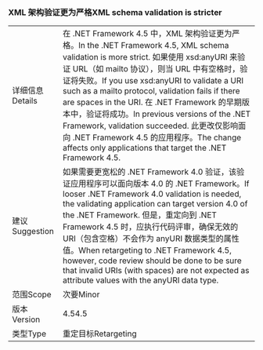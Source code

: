 ### <a name="xml-schema-validation-is-stricter"></a><span data-ttu-id="f7434-101">XML 架构验证更为严格</span><span class="sxs-lookup"><span data-stu-id="f7434-101">XML schema validation is stricter</span></span>

|   |   |
|---|---|
|<span data-ttu-id="f7434-102">详细信息</span><span class="sxs-lookup"><span data-stu-id="f7434-102">Details</span></span>|<span data-ttu-id="f7434-103">在 .NET Framework 4.5 中，XML 架构验证更为严格。</span><span class="sxs-lookup"><span data-stu-id="f7434-103">In the .NET Framework 4.5, XML schema validation is more strict.</span></span> <span data-ttu-id="f7434-104">如果使用 xsd:anyURI 来验证 URL（如 mailto 协议），则当 URL 中有空格时，验证将失败。</span><span class="sxs-lookup"><span data-stu-id="f7434-104">If you use xsd:anyURI to validate a URI such as a mailto protocol, validation fails if there are spaces in the URI.</span></span> <span data-ttu-id="f7434-105">在 .NET Framework 的早期版本中，验证将成功。</span><span class="sxs-lookup"><span data-stu-id="f7434-105">In previous versions of the .NET Framework, validation succeeded.</span></span> <span data-ttu-id="f7434-106">此更改仅影响面向 .NET Framework 4.5 的应用程序。</span><span class="sxs-lookup"><span data-stu-id="f7434-106">The change affects only applications that target the .NET Framework 4.5.</span></span>|
|<span data-ttu-id="f7434-107">建议</span><span class="sxs-lookup"><span data-stu-id="f7434-107">Suggestion</span></span>|<span data-ttu-id="f7434-108">如果需要更宽松的 .NET Framework 4.0 验证，该验证应用程序可以面向版本 4.0 的 .NET Framework。</span><span class="sxs-lookup"><span data-stu-id="f7434-108">If looser .NET Framework 4.0 validation is needed, the validating application can target version 4.0 of the .NET Framework.</span></span> <span data-ttu-id="f7434-109">但是，重定向到 .NET Framework 4.5 时，应执行代码评审，确保无效的 URI（包含空格）不会作为 anyURI 数据类型的属性值。</span><span class="sxs-lookup"><span data-stu-id="f7434-109">When retargeting to .NET Framework 4.5, however, code review should be done to be sure that invalid URIs (with spaces) are not expected as attribute values with the anyURI data type.</span></span>|
|<span data-ttu-id="f7434-110">范围</span><span class="sxs-lookup"><span data-stu-id="f7434-110">Scope</span></span>|<span data-ttu-id="f7434-111">次要</span><span class="sxs-lookup"><span data-stu-id="f7434-111">Minor</span></span>|
|<span data-ttu-id="f7434-112">版本</span><span class="sxs-lookup"><span data-stu-id="f7434-112">Version</span></span>|<span data-ttu-id="f7434-113">4.5</span><span class="sxs-lookup"><span data-stu-id="f7434-113">4.5</span></span>|
|<span data-ttu-id="f7434-114">类型</span><span class="sxs-lookup"><span data-stu-id="f7434-114">Type</span></span>|<span data-ttu-id="f7434-115">重定目标</span><span class="sxs-lookup"><span data-stu-id="f7434-115">Retargeting</span></span>|


